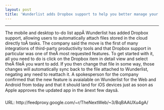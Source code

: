 ```yaml
---
layout: post
title: 'Wunderlist adds Dropbox support to help you better manage your to-dos'
---
```

<hr />The mobile and desktop to-do list appÂ Wunderlist has added Dropbox support, allowing users to automatically attach files stored in the cloud directly toÂ tasks.
The company said the move is the first of many integrations of third-party productivity tools and that Dropbox support in particular was one of theÂ most requested features. To get started with it, all you need to do is click on the Dropbox item in detail view and select theÂ fileÂ you want to add. If you then change that file in some way, those changes will automatically sync back to the file attached to Wunderlist, negating any need to reattach it.
A spokesperson for the company confirmed that the new feature is avaialable on Wunderlist for the Web and Android from today and that it should land for iOS devices just as soon as Apple approves the updated app in the ânext few daysâ.
<br /><br />URL: http://feedproxy.google.com/~r/TheNextWeb/~3/BqBAAUXu4gA/<br />